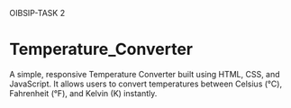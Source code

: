 OIBSIP-TASK 2
# Temperature_Converter
A simple, responsive Temperature Converter built using HTML, CSS, and JavaScript. It allows users to convert temperatures between Celsius (°C), Fahrenheit (°F), and Kelvin (K) instantly.
